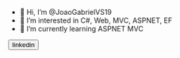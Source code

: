 - 👋 Hi, I’m @JoaoGabrielVS19
- 👀 I’m interested in C#, Web, MVC, ASPNET, EF
- 🌱 I’m currently learning ASPNET MVC

<a type="button" style="color: blue" href="https://www.linkedin.com/in/joaogabrielduarte/">
  <button class="button" >linkedin</button>
</a>
